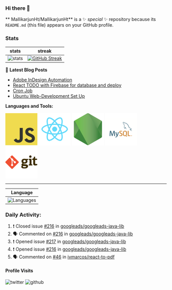 ### Hi there 👋


** MallikarjunHt/MallikarjunHt** is a ✨ _special_ ✨ repository because its `README.md` (this file) appears on your GitHub profile.

### Stats
|stats|streak|  
|---|---|  
| ![stats](https://github-readme-stats.vercel.app/api?username=MallikarjunHt&theme=tokyonight&count_private=true&text_color=000&icon_color=000&bg_color=0,ea6161,ffc64d,fffc4d,52fa5a&theme=graywhite") | [![GitHub Streak](https://github-readme-streak-stats.herokuapp.com/?user=MallikarjunHt&theme=dark)](https://github.com/DenverCoder1/github-readme-streak-stats)|  

📕 **Latest Blog Posts**
<!-- BLOG-POST-LIST:START -->
- [Adobe InDesign Automation](https://dev.to/mallikarjunht/adobe-indesign-automation-3nnc)
- [React TODO with Firebase for database and deploy](https://dev.to/mallikarjunht/react-todo-with-firebase-for-database-and-deploy-2cnm)
- [Cron Job](https://dev.to/mallikarjunht/cron-job-1aj7)
- [Ubuntu Web-Development Set Up](https://dev.to/mallikarjunht/ubuntu-web-development-set-up-4h9h)
<!-- BLOG-POST-LIST:END -->

**Languages and Tools:**  

<code><img height="100" src="https://raw.githubusercontent.com/github/explore/80688e429a7d4ef2fca1e82350fe8e3517d3494d/topics/javascript/javascript.png"></code>
<code><img height="100" src="https://raw.githubusercontent.com/github/explore/80688e429a7d4ef2fca1e82350fe8e3517d3494d/topics/react/react.png"></code>
<code><img height="100" src="https://raw.githubusercontent.com/github/explore/80688e429a7d4ef2fca1e82350fe8e3517d3494d/topics/nodejs/nodejs.png"></code>
<code><img height="100" src="https://raw.githubusercontent.com/github/explore/80688e429a7d4ef2fca1e82350fe8e3517d3494d/topics/mysql/mysql.png"></code>
<code><img height="100" src="https://raw.githubusercontent.com/github/explore/80688e429a7d4ef2fca1e82350fe8e3517d3494d/topics/git/git.png"></code>  

---
|Language|  
|---|  
![Languages](https://github-readme-stats.vercel.app/api/top-langs/?username=MallikarjunHt&hide=html&hide_title=true&hide_border=true&layout=compact&langs_count=7&exclude_repo=comp426,Redventures-Movie-Quotes&text_color=000&icon_color=fff&bg_color=0,52fa5a,4dfcff,c64dff&theme=graywhite)  |

### **Daily Activity:**  

<!--START_SECTION:activity-->
1. ❗️ Closed issue [#216](https://github.com/googleads/googleads-java-lib/issues/216) in [googleads/googleads-java-lib](https://github.com/googleads/googleads-java-lib)
2. 🗣 Commented on [#216](https://github.com/googleads/googleads-java-lib/issues/216) in [googleads/googleads-java-lib](https://github.com/googleads/googleads-java-lib)
3. ❗️ Opened issue [#217](https://github.com/googleads/googleads-java-lib/issues/217) in [googleads/googleads-java-lib](https://github.com/googleads/googleads-java-lib)
4. ❗️ Opened issue [#216](https://github.com/googleads/googleads-java-lib/issues/216) in [googleads/googleads-java-lib](https://github.com/googleads/googleads-java-lib)
5. 🗣 Commented on [#46](https://github.com/ivmarcos/react-to-pdf/issues/46) in [ivmarcos/react-to-pdf](https://github.com/ivmarcos/react-to-pdf)
<!--END_SECTION:activity-->

#### Profile Visits 
![twitter](https://img.shields.io/twitter/follow/MallikarjunHt?label=Twitter&logo=twitter&style=for-the-badge)
![github](https://img.shields.io/github/followers/MallikarjunHt?label=Followers&logo=GitHub&style=for-the-badge)
